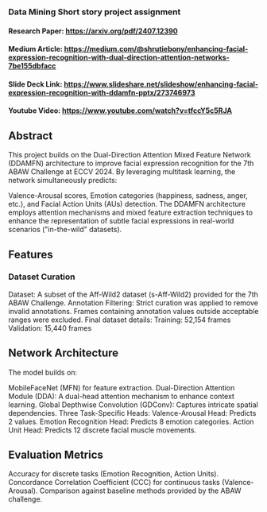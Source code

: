 ### Data Mining Short story project assignment
#### Research Paper: https://arxiv.org/pdf/2407.12390
#### Medium Article: https://medium.com/@shrutiebony/enhancing-facial-expression-recognition-with-dual-direction-attention-networks-7be155dbfacc
#### Slide Deck Link: https://www.slideshare.net/slideshow/enhancing-facial-expression-recognition-with-ddamfn-pptx/273746973
#### Youtube Video: https://www.youtube.com/watch?v=tfccY5c5RJA

## Abstract
This project builds on the Dual-Direction Attention Mixed Feature Network (DDAMFN) architecture to improve facial expression recognition for the 7th ABAW Challenge at ECCV 2024. By leveraging multitask learning, the network simultaneously predicts:

Valence-Arousal scores,
Emotion categories (happiness, sadness, anger, etc.), and
Facial Action Units (AUs) detection.
The DDAMFN architecture employs attention mechanisms and mixed feature extraction techniques to enhance the representation of subtle facial expressions in real-world scenarios ("in-the-wild" datasets).




## Features
### Dataset Curation
Dataset: A subset of the Aff-Wild2 dataset (s-Aff-Wild2) provided for the 7th ABAW Challenge.
Annotation Filtering: Strict curation was applied to remove invalid annotations. Frames containing annotation values outside acceptable ranges were excluded.
Final dataset details:
Training: 52,154 frames
Validation: 15,440 frames

## Network Architecture
The model builds on:

MobileFaceNet (MFN) for feature extraction.
Dual-Direction Attention Module (DDA): A dual-head attention mechanism to enhance context learning.
Global Depthwise Convolution (GDConv): Captures intricate spatial dependencies.
Three Task-Specific Heads:
Valence-Arousal Head: Predicts 2 values.
Emotion Recognition Head: Predicts 8 emotion categories.
Action Unit Head: Predicts 12 discrete facial muscle movements.

## Evaluation Metrics
Accuracy for discrete tasks (Emotion Recognition, Action Units).
Concordance Correlation Coefficient (CCC) for continuous tasks (Valence-Arousal).
Comparison against baseline methods provided by the ABAW challenge.

